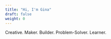 ```yaml
---
title: "Hi, I'm Gina"
draft: false
weight: 0
---
```


Creative. Maker. Builder. Problem-Solver. Learner.


